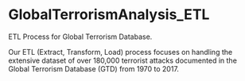 # GlobalTerrorismAnalysis_ETL
 ETL Process for Global Terrorism Database.
 
 Our ETL (Extract, Transform, Load) process focuses on handling the extensive dataset of over 180,000 terrorist attacks documented in the Global Terrorism Database (GTD) from 1970 to 2017. 
